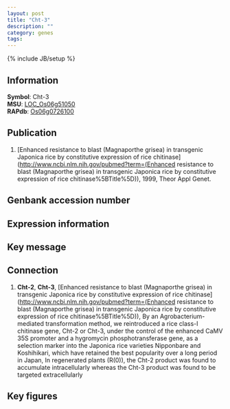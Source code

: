 ```yaml
---
layout: post
title: "Cht-3"
description: ""
category: genes
tags: 
---
```

{% include JB/setup %}

## Information
__Symbol__: Cht-3  
__MSU__: [LOC_Os06g51050](http://rice.plantbiology.msu.edu/cgi-bin/ORF_infopage.cgi?orf=LOC_Os06g51050)  
__RAPdb__: [Os06g0726100](http://rapdb.dna.affrc.go.jp/viewer/gbrowse_details/irgsp1?name=Os06g0726100)  

## Publication
1. [Enhanced resistance to blast (Magnaporthe grisea) in transgenic Japonica rice by constitutive expression of rice chitinase](http://www.ncbi.nlm.nih.gov/pubmed?term=(Enhanced resistance to blast (Magnaporthe grisea) in transgenic Japonica rice by constitutive expression of rice chitinase%5BTitle%5D)), 1999, Theor Appl Genet.

## Genbank accession number

## Expression information

## Key message

## Connection
1. __Cht-2__, __Cht-3__, [Enhanced resistance to blast (Magnaporthe grisea) in transgenic Japonica rice by constitutive expression of rice chitinase](http://www.ncbi.nlm.nih.gov/pubmed?term=(Enhanced resistance to blast (Magnaporthe grisea) in transgenic Japonica rice by constitutive expression of rice chitinase%5BTitle%5D)),  By an Agrobacterium-mediated transformation method, we reintroduced a rice class-I chitinase gene, Cht-2 or Cht-3, under the control of the enhanced CaMV 35S promoter and a hygromycin phosphotransferase gene, as a selection marker into the Japonica rice varieties Nipponbare and Koshihikari, which have retained the best popularity over a long period in Japan, In regenerated plants (R(0)), the Cht-2 product was found to accumulate intracellularly whereas the Cht-3 product was found to be targeted extracellularly

## Key figures


